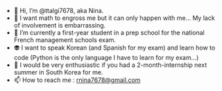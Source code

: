 - 👋 Hi, I’m @ttalgi7678, aka Nina. 
- 👀 I want math to engross me but it can only happen with me... My lack of involvement is embarrassing. 
- 🌱 I’m currently a first-year student in a prep school for the national French management schools exam. 
- 👽 I want to speak Korean (and Spanish for my exam) and learn how to code (Python is the only language I have to learn for my exam...)
- 💜 I would be very enthusiastic if you had a 2-month-internship next summer in South Korea for me. 
- 📫 How to reach me : rnina7678@gmail.com

<!---
ttalgi7678/ttalgi7678 is a ✨ special ✨ repository because its `README.md` (this file) appears on your GitHub profile.
You can click the Preview link to take a look at your changes.
--->
